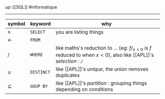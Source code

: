 up::[[SQL]]
#informatique

----

| symbol       | keyword    | why                                                                                                                  |
| ------------ | ---------- | -------------------------------------------------------------------------------------------------------------------- |
| $\equiv$     | `SELECT`   | you are listing things                                                                                               |
| $\leftarrow$ | `FROM`     |                                                                                                                      |
| $/$          | `WHERE`    | like maths's reduction to ... (eg: $f/_{x < 0}$ is $f$ reduced to when $x<0$), also like [[APL]]'s _selection_ : `/` |
| $\cup$       | `DISTINCT` |like [[APL]]'s _unique_, the union removes duplicates|
|$\subseteq$|`GOUP BY`|like [[APL]]'s _partition_ : grouping things depending on conditions|

